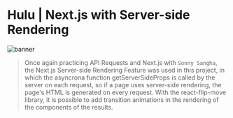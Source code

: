 # Hulu | Next.js with Server-side Rendering

![banner](banner.png)

> Once again practicing API Requests and Next.js with `Sonny Sangha`, the Next.js Server-side Rendering Feature was used in this project, in which the asyncrona function getServerSideProps is called by the server on each request, so if a page uses server-side rendering, the page's HTML is generated on every request. With the react-flip-move library, it is possible to add transition animations in the rendering of the components of the results.
